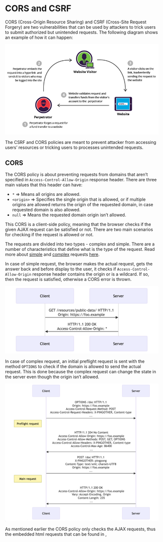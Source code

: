 # CORS and CSRF

CORS (Cross-Origin Resource Sharing) and CSRF (Cross-Site Request Forgery) are two vulnerabilities that can be used by attackers to trick users to submit authorized but unintended requests. The following diagram shows an example of how it can happen:
  

![CSRF Diagram](img/csrf-diagram.png)

The CSRF and CORS policies are meant to prevent attacker from accessing users’ resources or tricking users to processes unintended requests. 

## CORS

The CORS policy is about preventing requests from domains that aren’t specified in `Access-Control-Allow-Origin`  response header. There are three main values that this header can have:

- `*`  ⇒ Means all origins are allowed.
- `<origin>`  ⇒ Specifies the single origin that is allowed, or if multiple origins are allowed returns the origin of the requested domain, in case requested domain is also allowed.
- `null`  ⇒ Means the requested domain origin isn’t allowed.

This CORS is a client-side policy, meaning that the browser checks if the given AJAX request can be satisfied or not. There are two main scenarios for checking if the request is allowed or not.

The requests are divided into two types - complex and simple. There are a number of characteristics that define what is the type of the request. Read more about [simple](https://developer.mozilla.org/en-US/docs/Web/HTTP/Guides/CORS#simple_requests) and [complex](https://developer.mozilla.org/en-US/docs/Web/HTTP/Guides/CORS#preflighted_requests) requests [here](https://developer.mozilla.org/en-US/docs/Web/HTTP/Guides/CORS). 

In case of simple request, the browser makes the actual request, gets the answer back and before display to the user, it checks if `Access-Control-Allow-Origin` response header contains the origin or is a wildcard. If so, then the request is satisfied, otherwise a CORS error is thrown.

![CORS Check Diagram](img/cors-check-diagram.png)

In case of complex request, an initial preflight request is sent with the method `OPTIONS`  to check if the domain is allowed to send the actual request. This is done because the complex request can change the state in the server even though the origin isn’t allowed.

![CORS Check Diagram](img/cors-check-diagram2.png)

As mentioned earlier the CORS policy only checks the AJAX requests, thus the embedded html requests that can be found in <link>, <script>, <src>, <img>, etc. are not being checked. This happens due to the embedded nature of the HTML. Nowadays it is almost impossible to imagine even static websites that don’t use any third-party scripts, styling, images or other assets (BootStrap, JQuery, Freepik, Fontawsome, Google Fonts, Youtube). That’s why the embedded requests are meant to be done to servers that don’t share the same domain or don’t server the website’s domain. Otherwise we would have to host all the required resources, which is not great, especially when we can make use of CDN. 

For example, this request will be satisfied due to its embedded nature:

```jsx
// index.html

<script>
    (async () => {
        const quote = await fetch('https://thequoteshub.com/api/random-quote').then(response => response.json())
        document.getElementById('dayQuote').innerText = quote.text
        document.getElementById('dayQuoteAuthor').innerText = quote.author
    })()
</script>
```

But this one will throw a CORS error

```jsx
// main.js

async function fetchQuote(){
	return fetch('https://thequoteshub.com/api/random-quote').then(response => response.json()))
}

document.addEventListener('DOMContentLoaded', async () => {
    const quote = await fetchQuote()
    console.log(quote)
})

```

## CSRF

The CSRF is designed to solve the problem of embedded html requests. Imagine attacker tricks user to open a website where there is a malicious code embedded into HTML file. The code will be executed without any problem, and unintended but authenticated request will be sent to server. 

The CSRF policy is a server-side prevention mechanism that doesn’t attackers to send malicious request even if the request is authenticated. (Note: If the website uses cookies to store authentication tokens, then the browser will implicitly include the token whenever a request is sent.)

This is being done by “injecting” an additional CSRF token into all pages that are returned by the server. Thus whenever a new request is sent to the server, not only the authentication token should be valid but also the CSRF token. The attacker doesn’t have a way to access CSRF token from the other webpage, therefore only with authentication token the requests will be rejected. 

As CSRF attackers can execute the request but can see the results, the CSRF policy spreads on requests that update the state (e.g POST, PATCH, PUT, etc.)

## Conclusion

Both CORS and CSRF policies are very important and used together to prevent unintended requests from being processed. The CORS handles client-side verification for AJAX requests, while the CSRF handles server-side verification for all non-GET requests.
